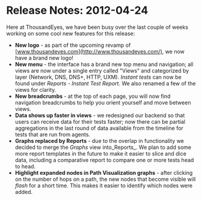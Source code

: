 # Release Notes: 2012-04-24

Here at ThousandEyes, we have been busy over the last couple of weeks working on some cool new features for this release:

* **New logo** - as part of the upcoming revamp of [www.thousandeyes.com](http://www.thousandeyes.com/), we now have a brand new logo!
* **New menu** - the interface has a brand new top menu and navigation; all views are now under a single entry called "Views" and categorized by layer \(Network, DNS, DNS+, HTTP, UXM\). _Instant tests_ can now be found under _Reports - Instant Test Report_. We also renamed a few of the views for clarity.
* **New breadcrumbs** - at the top of each page, you will now find navigation breadcrumbs to help you orient yourself and move between views.
* **Data shows up faster in views** - we redesigned our backend so that users can receive data for their tests faster; now there can be partial aggregations in the last round of data available from the timeline for tests that are run from agents.
* **Graphs replaced by Reports** - due to the overlap in functionality we decided to merge the _Graphs_ view into_Reports_. We plan to add some more report templates in the future to make it easier to slice and dice data, including a comparative report to compare one or more tests head to head.
* **Highlight expanded nodes in Path Visualization graphs** - after clicking on the number of hops on a path, the new nodes that become visible will _flash_ for a short time. This makes it easier to identify which nodes were added.

